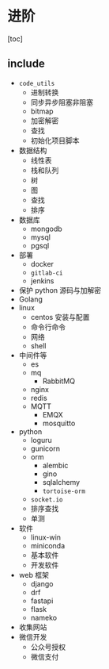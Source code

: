 # 进阶

[toc]

## include

- `code_utils`
  - 进制转换
  - 同步异步阻塞非阻塞
  - bitmap
  - 加密解密
  - 查找
  - 初始化项目脚本
- 数据结构
  - 线性表
  - 栈和队列
  - 树
  - 图
  - 查找
  - 排序
- 数据库
  - mongodb
  - mysql
  - pgsql
- 部署
  - docker
  - `gitlab-ci`
  - jenkins
- 保护 python 源码与加解密
- Golang
- linux
  - centos 安装与配置
  - 命令行命令
  - 网络
  - shell
- 中间件等
  - es
  - mq
    - RabbitMQ
  - nginx
  - redis
  - MQTT
    - EMQX
    - mosquitto
- python
  - loguru
  - gunicorn
  - orm
    - alembic
    - gino
    - sqlalchemy
    - `tortoise-orm`
  - `socket.io`
  - 排序查找
  - 单测
- 软件
  - linux-win
  - miniconda
  - 基本软件
  - 开发软件
- web 框架
  - django
  - drf
  - fastapi
  - flask
  - nameko
- 收集网站
- 微信开发
  - 公众号授权
  - 微信支付
